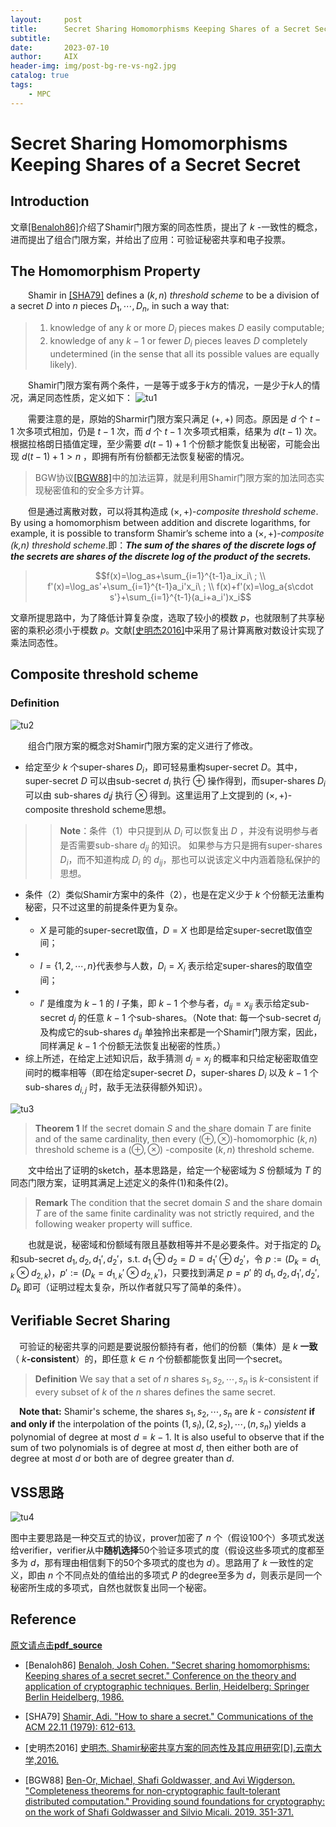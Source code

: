 ```yaml
---
layout:     post
title:      Secret Sharing Homomorphisms Keeping Shares of a Secret Secret
subtitle:   
date:       2023-07-10
author:     AIX
header-img: img/post-bg-re-vs-ng2.jpg
catalog: true
tags:
    - MPC
---
```


<head>
    <script src="https://cdn.mathjax.org/mathjax/latest/MathJax.js?config=TeX-AMS-MML_HTMLorMML" type="text/javascript"></script>
    <script type="text/x-mathjax-config">
        MathJax.Hub.Config({
            tex2jax: {
            skipTags: ['script', 'noscript', 'style', 'textarea', 'pre'],
            inlineMath: [['$','$']]
            }
        });
    </script>
</head>

# Secret Sharing Homomorphisms Keeping Shares of a Secret Secret
## Introduction

文章[[Benaloh86]](#Benaloh86)介绍了Shamir门限方案的同态性质，提出了 $k$ -一致性的概念，进而提出了组合门限方案，并给出了应用：可验证秘密共享和电子投票。


## The Homomorphism Property
&emsp;&emsp;Shamir in [[SHA79]](#sha79) defines a $(k,n)$ *threshold scheme* to be a division of a secret $D$ into $n$ pieces $D_1, \cdots,D_n$, in such a way that:
>1. knowledge of any $k$ or more $D_i$ pieces makes $D$ easily computable;
>2. knowledge of any $k-1$ or fewer $D_i$ pieces leaves $D$ completely undetermined (in the sense that all its possible values are equally likely).

&emsp;&emsp;Shamir门限方案有两个条件，一是等于或多于$k$方的情况，一是少于$k$人的情况，满足同态性质，定义如下：
![tu1](/_posts/MPC/res/Secret_Sharing_Homomorphisms_Keeping_Shares_of_a_Secret_Secret/b4f6ead482a1e9433752954dfdb725d7ad15e37bb30bb39e925165ca50ca8286.png)


&emsp;&emsp;需要注意的是，原始的Sharmir门限方案只满足 $(+,+)$ 同态。原因是 $d$ 个 $t-1$ 次多项式相加，仍是 $t-1$ 次，而 $d$ 个 $t-1$ 次多项式相乘，结果为 $d(t-1)$ 次。根据拉格朗日插值定理，至少需要 $d(t-1)+1$ 个份额才能恢复出秘密，可能会出现 $d(t-1)+1>n$ ，即拥有所有份额都无法恢复秘密的情况。
> BGW协议[[BGW88]](#BGW88)中的加法运算，就是利用Shamir门限方案的加法同态实现秘密值和的安全多方计算。

&emsp;&emsp;但是通过离散对数，可以将其构造成 $(\times,+)$-*composite threshold scheme*. By using a homomorphism between addition and discrete logarithms, for example, it is possible to transform Shamir’s scheme into a $(\times,+)$-*composite (k,n) threshold scheme*.即：***The sum of the shares of the discrete logs of the secrets are shares of the discrete log of the product of the secrets.***
> $$f(x)=\log_as+\sum_{i=1}^{t-1}a_ix_i\ ; \\
> f'(x)=\log_as'+\sum_{i=1}^{t-1}a_i'x_i\ ; \\
> f(x)+f'(x)=\log_a{s\cdot s'}+\sum_{i=1}^{t-1}(a_i+a_i')x_i$$

文章所提思路中，为了降低计算复杂度，选取了较小的模数 $p$，也就限制了共享秘密的乘积必须小于模数 $p$。文献[[史明杰2016]](#shi2016)中采用了易计算离散对数设计实现了乘法同态性。
<!-- <div STYLE="page-break-after: always;"></div> -->

## Composite threshold scheme
### Definition
![tu2](/_posts/MPC/res/Secret_Sharing_Homomorphisms_Keeping_Shares_of_a_Secret_Secret/bf751a3a234ebe97628aa16624ff8ddf976a397f7282b46b97d6598cf49dc888.png)
<!-- ![图2](https://aixleo.github.io/MPC/res/bf751a3a234ebe97628aa16624ff8ddf976a397f7282b46b97d6598cf49dc888.png) -->

&emsp;&emsp;组合门限方案的概念对Shamir门限方案的定义进行了修改。
- 给定至少 $k$ 个super-shares $D_i$，即可轻易重构super-secret $D$。其中，super-secret $D$ 可以由sub-secret $d_i$ 执行 $\oplus$ 操作得到，而super-shares $D_i$ 可以由 sub-shares $d_ij$ 执行 $\otimes$ 得到。这里运用了上文提到的 $(\times,+)$-composite threshold scheme思想。
>> **Note**：条件（1）中只提到从 $D_i$ 可以恢复出 $D$ ，并没有说明参与者是否需要sub-share $d_{ij}$ 的知识。 如果参与方只是拥有super-shares $D_i$，而不知道构成 $D_i$ 的 $d_{ij}$，那也可以说该定义中内涵着隐私保护的思想。
- 条件（2）类似Shamir方案中的条件（2），也是在定义少于 $k$ 个份额无法重构秘密，只不过这里的前提条件更为复杂。
- - $X$ 是可能的super-secret取值，$D=X$ 也即是给定super-secret取值空间；
- - $I=\{1,2,\cdots,n\}$代表参与人数，$D_i=X_i$ 表示给定super-shares的取值空间；
- - $I'$ 是维度为 $k-1$ 的 $I$ 子集，即 $k-1$ 个参与者，$d_{ij}=x_{ij}$ 表示给定sub-secret $d_j$ 的任意 $k-1$ 个sub-shares。（Note that: 每一个sub-secret $d_j$ 及构成它的sub-shares $d_{ij}$ 单独拎出来都是一个Shamir门限方案，因此，同样满足 $k-1$ 个份额无法恢复出秘密的性质。）
- 综上所述，在给定上述知识后，敌手猜测 $d_j=x_j$ 的概率和只给定秘密取值空间时的概率相等（即在给定super-secret $D$，super-shares $D_i$ 以及 $k-1$ 个sub-shares $d_{i,j}$ 时，敌手无法获得额外知识）。

![tu3](/_posts/MPC/res/Secret_Sharing_Homomorphisms_Keeping_Shares_of_a_Secret_Secret/20230707.jpg)

> **Theorem 1** If the secret domain $S$ and the share domain $T$ are finite and of the same cardinality, then every $(\oplus,\otimes)$-homomorphic $(k,n)$ threshold scheme is a $(\oplus,\otimes)$ -composite $(k,n)$ threshold scheme.

&emsp;&emsp;文中给出了证明的sketch，基本思路是，给定一个秘密域为 $S$ 份额域为 $T$ 的同态门限方案，证明其满足上述定义的条件(1)和条件(2)。

>  **Remark** The condition that the secret domain $S$ and the share domain $T$ are of the same finite cardinality was not strictly required, and the following weaker property will suffice.

&emsp;&emsp;也就是说，秘密域和份额域有限且基数相等并不是必要条件。对于指定的 $D_k$ 和sub-secret $d_1,d_2,d_1',d_2'$，s.t. $d_1\oplus d_2=D=d_1'\oplus d_2'$，令 $p:=(D_k=d_{1,k}\otimes d_{2,k})$，$p':=(D_k=d_{1,k}'\otimes d_{2,k}')$，只要找到满足 $p=p'$ 的 $d_1,d_2,d_1',d_2',D_k$ 即可（证明过程太复杂，所以作者就只写了简单的条件）。
<!-- <div STYLE="page-break-after: always;"></div> -->

## Verifiable Secret Sharing
&emsp;可验证的秘密共享的问题是要说服份额持有者，他们的份额（集体）是 $k$ **一致**（ $k$**-consistent**）的，即任意 $k\in n$ 个份额都能恢复出同一个secret。
> **Definition** We say that a set of $n$ shares $s_1,s_2,\cdots, s_n$ is $k$-consistent if every subset of $k$ of the $n$ shares defines the same secret.

&emsp;**Note that:** Shamir's scheme, the shares $s_1,s_2,\cdots,s_n$ are $k$ - *consistent* **if and only if** the interpolation of the points $(1,s_l),(2,s_2),\cdots,(n,s_n)$ yields a polynomial of degree at most $d = k - 1$. It is also useful to observe that if the sum of two polynomials is of degree at most $d$, then either both are of degree at most $d$ or both are of degree greater than $d$.

## VSS思路
![tu4](/_posts/MPC/res/Secret_Sharing_Homomorphisms_Keeping_Shares_of_a_Secret_Secret/2ee2c082d5966d18f232db178fab9d547f4487399c0f87cc080788b770b913dc.png)

图中主要思路是一种交互式的协议，prover加密了 $n$ 个（假设100个）多项式发送给verifier，verifier从中**随机选择**50个验证多项式的度（假设这些多项式的度都至多为 $d$，那有理由相信剩下的50个多项式的度也为 $d$）。思路用了 $k$ 一致性的定义，即由 $n$ 个不同点处的值给出的多项式 $P$ 的degree至多为 $d$，则表示是同一个秘密所生成的多项式，自然也就恢复出同一个秘密。



## Reference

[原文请点击**pdf_source**](https://link.springer.com/chapter/10.1007/3-540-47721-7_19)
<!-- 这边文章是介绍如何在 Markdown 中增加文献引用。[<sup>1</sup>](#refer-anchor-1) -->
<div id="Benaloh86"></div>

- [Benaloh86] [Benaloh, Josh Cohen. "Secret sharing homomorphisms: Keeping shares of a secret secret." Conference on the theory and application of cryptographic techniques. Berlin, Heidelberg: Springer Berlin Heidelberg, 1986.](https://link.springer.com/chapter/10.1007/3-540-47721-7_19)

<div id="sha79"></div>

- [SHA79] [Shamir, Adi. "How to share a secret." Communications of the ACM 22.11 (1979): 612-613.](https://dl.acm.org/doi/abs/10.1145/359168.359176)

<div id="shi2016"></div>

- [史明杰2016] [史明杰. Shamir秘密共享方案的同态性及其应用研究[D].云南大学,2016.](https://kns.cnki.net/kcms2/article/abstract?v=3uoqIhG8C475KOm_zrgu4lQARvep2SAkkyu7xrzFWukWIylgpWWcEjOv9-dzfNexjdXokhB6o9Vbo_ZZikkOzfPD1dHmUH6I&uniplatform=NZKPT)

<div id="BGW88"></div>

- [BGW88] [Ben-Or, Michael, Shafi Goldwasser, and Avi Wigderson. "Completeness theorems for non-cryptographic fault-tolerant distributed computation." Providing sound foundations for cryptography: on the work of Shafi Goldwasser and Silvio Micali. 2019. 351-371.
](https://dl.acm.org/doi/abs/10.1145/3335741.3335756)


